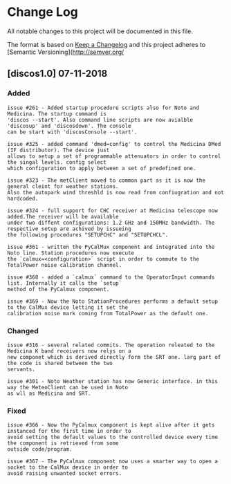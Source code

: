 # Change Log
All notable changes to this project will be documented in this file.

The format is based on [Keep a Changelog](http://keepachangelog.com/)
and this project adheres to [Semantic Versioning](http://semver.org/

## [discos1.0] 07-11-2018
### Added
	
	issue #261 - Added startup procedure scripts also for Noto and Medicina. The startup command is 
	'discos --start'. Also command line scripts are now avialble 'discosup' and 'discosdown'. The console
	can be start with 'discosConsole --start'. 
	
	issue #325 - added command 'dmed=config' to control the Medicina DMed (IF distributor). The device just 
	allows to setup a set of programmable attenuators in order to control the singal levels. config select
	which configuration to apply between a set of predefined one.
	
	issue #323 - The metClient moved to common part as it is now the general cleint for weather stations. 
	Also the autopark wind threshld is now read from confiugration and not hardcoded.

	issue #324 - full support for CHC receiver at Medicina telescope now added.The receiver will be available
	under two diffent configurations: 1.2 GHz and 150MHz bandwidth. The respective setup are achived by issueing
	the following procedures "SETUPCHC" and "SETUPCHCL".  

    issue #361 - written the PyCalMux component and integrated into the Noto line. Station procedures now execute
    the `calmux=<configuration>` script in order to commute to the TotalPower noise calibration channel.

	issue #368 - added a `calmux` command to the OperatorInput commands list. Internally it calls the `setup`
	method of the PyCalmux component.

	issue #369 - Now the Noto StationProcedures performs a default setup to the CalMux device letting it set the
	calibration noise mark coming from TotalPower as the default one.

### Changed

	issue #316 - several related commits. The operation releated to the Medicina K band receivers now relys on a
	new componet which is derived directly form the SRT one. larg part of the code is shared between the two
	servants.
	
	issue #301 - Noto Weather station has now Generic interface. in this way the MeteoClient can be used in Noto
	as wll as Medicina and SRT.

### Fixed 

	issue #366 - Now the PyCalmux component is kept alive after it gets instanced for the first time in order to
	avoid setting the default values to the controlled device every time the component is retrieved from some
	outside code/program.

	issue #367 - The PyCalmux component now uses a smarter way to open a socket to the CalMux device in order to
	avoid raising unwanted socket errors.

## 
